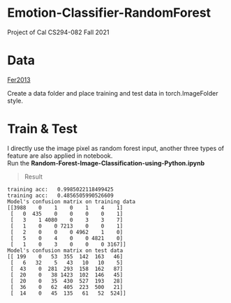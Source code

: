 # Emotion-Classifier-RandomForest
Project of Cal CS294-082 Fall 2021

# Data
[Fer2013](https://www.kaggle.com/deadskull7/fer2013)

Create a data folder and place training and test data in torch.ImageFolder style.

# Train & Test
I directly use the image pixel as random forest input, another three types of feature are also applied in notebook.\
Run the **Random-Forest-Image-Classification-using-Python.ipynb**

> Result
```
training acc:	0.9985022118499425
training acc:	0.4856505990526609
Model's confusion matrix on training data
[[3988    0    1    0    1    4    1]
 [   0  435    0    0    0    0    1]
 [   3    1 4080    0    3    3    7]
 [   1    0    0 7213    0    0    1]
 [   2    0    0    0 4962    1    0]
 [   5    0    4    0    0 4821    0]
 [   1    0    3    0    0    0 3167]]
Model's confusion matrix on test data
[[ 199    0   53  355  142  163   46]
 [   6   32    5   43   10   10    5]
 [  43    0  281  293  158  162   87]
 [  20    0   38 1423  102  146   45]
 [  20    0   35  430  527  193   28]
 [  36    0   62  405  223  500   21]
 [  14    0   45  135   61   52  524]]
```
